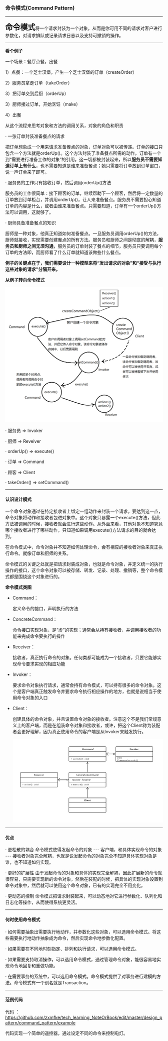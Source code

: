 ### 命令模式(Command Pattern)

---

<font size="5">**命令模式**</font>将一个请求封装为一个对象，从而是你可用不同的请求对客户进行参数化，对请求排队或记录请求日志以及支持可撤销的操作。

---

**看个例子**

一个场景：餐厅点餐，出餐

1）点餐：一个芝士汉堡，产生一个芝士汉堡的订单（createOrder）

2）服务员拿走订单（takeOrder）

3）把订单交到后厨（orderUp）

3）厨师接过订单，开始烹饪（make）

4）出餐

从这个流程来思考对象和方法的调用关系，对象的角色和职责

· 一张订单封装准备餐点的请求

把订单想象成一个用来请求准备餐点的对象，订单对象可以被传递。订单的接口只包含一个方法就是orderUp()。这个方法封装了准备餐点所需的动作。订单有一个到“需要进行准备工作的对象”的引用。这一切都被封装起来，所以**服务员不需要知道订单上有什么**，也不需要知道是谁来准备餐点；她只需要将订单放到订单窗口，说一声订单来了即可。

· 服务员的工作只有接收订单，然后调用orderUp()方法

服务员的工作很简单：接下顾客的订单，继续帮助下一个顾客，然后将一定数量的订单放到订单柜台，并调用orderUp()，让人来准备餐点。服务员不需要担心知道订单的内容是什么，或者由谁来准备餐点。只需要知道，订单有一个orderUp()方法可以调用，这就够了。

· 厨师具备准备餐点的知识

厨师是一种对象，他真正知道如何准备餐点。一旦服务员调用orderUp()的方法，厨师就接收，实现需要创建餐点的所有方法。服务员和厨师之间是彻底的解耦，**服务员和厨师之间无须沟通**，服务员的订单封装了餐点的细节，服务员只要调用每个订单的方法即，而厨师看了什么订单就知道该做些什么餐点。



**例子的关键点在于，我们需要设计一种模型来将“发出请求的对象”和“接受与执行这些对象的请求”分隔开来。**



**从例子转向命令模式**

![](./image/command_pattern_guodu.png)

· 服务员 => Invoker

· 厨师 => Reveiver

· orderUp() => execute()

· 订单 => Command

· 顾客 => Client

· takeOrder() => setCommand()

---

#### 认识设计模式

一个命令对象通过在特定接收者上绑定一组动作来封装一个请求。要达到这一点，命令对象将动作和接收者包进对象中。这个对象只暴露一个execute()方法，但此方法被调用的时候，接收者就会进行这些动作。从外面来看，其他对象不知道究竟哪个接收者进行了哪些动作，只知道如果调用execute()方法请求的目的就会达到。

在命令模式中，命令对象并不知道如何处理命令，会有相应的接收者对象来真正执行命令。就像订单和厨师的关系。

命令模式的关键之处就是把请求封装成对象，也就是命令对象，并定义统一的执行操作的接口，这个命令对象可以被存储、转发、记录、处理、撤销等，整个命令模式都是围绕这个对象进行的。



**命令模式类图**

- Command：

  定义命令的接口，声明执行的方法

- ConcreteCommand：

  命令接口实现对象，是“虚”的实现；通常会从持有接收者，并调用接收者的功能来完成命令要执行的操作

- Receiver：

  接收者，真正执行命令的对象。任何类都可能成为一个接收者，只要它能够实现命令要求实现的相应功能

- Invoker：

  要求命令对象执行请求，通常会持有命令模式，可以持有很多的命令对象。这个是客户端真正触发命令并要求命令执行相应操作的地方，也就是说相当于使用命令对象的入口

- Client：

  创建具体的命令对象，并且设置命令对象的接收者。注意这个不是我们常规意义上的客户端，而是在组装命令对象和接收者，或许，把这个Client称为装配者会更好理解，因为真正使用命令的客户端是从Invoker来触发执行。

  ![](./image/command_pattern_class_diagram.jpg)

---

#### 优点

· 更松散的耦合
   命令模式使得发起命令的对象 --- 客户端，和具体实现命令的对象 --- 接收者对象完全解耦，也就是说发起命令的对象完全不知道具体实现对象是谁，也不知道如何实现。

· 更好的扩展性
   由于发起命令的对象和具体的实现完全解耦，因此扩展新的命令就很容易，只需要实现新的命令对象，然后在装配的时候，把具体的实现对象设置到命令对象中，然后就可以使用这个命令对象，已有的实现完全不用变化。

· 更动态的控制
  命令模式把请求封装起来，可以动态地对它进行参数化、队列化和日志化等操作，从而使得系统更灵活。

---

#### 何时使用命令模式

· 如何需要抽象出需要执行地动作，并参数化这些对象，可以选用命令模式。将这些需要执行地动作抽象成为命令，然后实现命令地参数化配置。

· 如果需要在不同地时刻指定、排列和执行请求，可以选用命令模式。

· 如果需要支持取消操作，可以选用命令模式，通过管理命令对象，能很容易地实现命令地回复和重做功能。

· 在需要事务的系统中，可以选用命令模式。命令模式提供了对事务进行建模的方法。命令模式有一个别名就是Transaction。

---

#### 范例代码

代码 ：https://github.com/zxmfke/tech_learning_NoteOrBook/edit/master/design_pattern/command_pattern/example

代码实现一个简单的遥控器，通过设定不同的命令来控制电灯。

